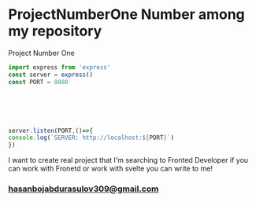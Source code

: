 # ProjectNumberOne Number among my repository
Project Number One

```ts
import express from 'express'
const server = express()
const PORT = 8080






server.listen(PORT,()=>{
console.log(`SERVER: http://localhost:${PORT}`)
})
```
I want to create real project that I'm searching to Fronted Developer
if you can work with Fronetd or work with svelte you can write to me!
### hasanbojabdurasulov309@gmail.com
